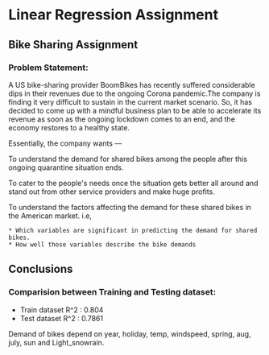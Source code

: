 # Linear Regression Assignment

## Bike Sharing Assignment

### Problem Statement:
 A US bike-sharing provider BoomBikes has recently suffered considerable dips in their revenues due to the ongoing Corona pandemic.The company is finding it very difficult to sustain in the current market scenario. So, it has decided to come up with a mindful business plan to be able to accelerate its revenue as soon as the ongoing lockdown comes to an end, and the economy restores to a healthy state.

 Essentially, the company wants —

 To understand the demand for shared bikes among the people after this ongoing quarantine situation ends.

 To cater to the people's needs once the situation gets better all around and stand out from other service providers and make huge profits.

 To understand the factors affecting the demand for these shared bikes in the American market. i.e,

	* Which variables are significant in predicting the demand for shared bikes.
	* How well those variables describe the bike demands


## Conclusions

### Comparision between Training and Testing dataset:
- Train dataset R^2          : 0.804
- Test dataset R^2           : 0.7861

 Demand of bikes depend on year, holiday, temp, windspeed, spring, aug, july, sun and Light_snowrain.
